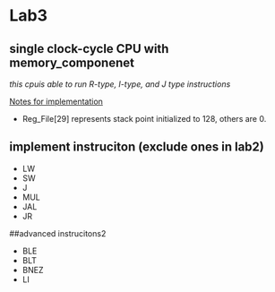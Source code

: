 # Lab3 

## single clock-cycle CPU with memory_componenet

*this cpuis able to run R-type, I-type, and J type instructions*

[Notes for implementation](https://hackmd.io/CYDgRgrApgnATAdgLQAYEDYDMSAscZhICGURhUEcYYwY6RAjAGYhA===)

* Reg_File[29] represents stack point initialized to 128, others are 0.

## implement instruciton (exclude ones in lab2)

* LW
* SW
* J
* MUL
* JAL
* JR

##advanced instrucitons2 

* BLE
* BLT
* BNEZ
* LI
